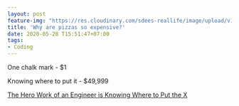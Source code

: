 ```yaml
---
layout: post
feature-img: "https://res.cloudinary.com/sdees-reallife/image/upload/v1555658919/sample_feature_img.png"
title: 'Why are pizzas so expensive?'
date: 2020-05-28 T15:51:47+07:00
tags:
- Coding
---
```

One chalk mark - $1

Knowing where to put it - $49,999

<i class="fa fa-child" style="color:plum"></i>

[The Hero Work of an Engineer is Knowing Where to Put the X](https://www.lifecycleinsights.com/where-to-put-the-x/)
